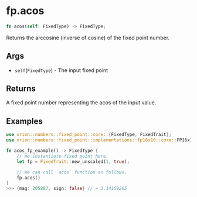 # fp.acos

```rust
fn acos(self: FixedType) -> FixedType;
```

Returns the  arccosine (inverse of cosine) of the fixed point number.

## Args

* `self`(`FixedType`) - The input fixed point

## Returns

A fixed point number representing the acos  of the input value.

## Examples

```rust
use orion::numbers::fixed_point::core::{FixedType, FixedTrait};
use orion::numbers::fixed_point::implementations::fp16x16::core::FP16x16Impl;

fn acos_fp_example() -> FixedType {
    // We instantiate fixed point here.
    let fp = FixedTrait::new_unscaled(1, true);

    // We can call `acos` function as follows.
    fp.acos()
}
>>> {mag: 205887, sign: false} // = 3.14159265
``` 
